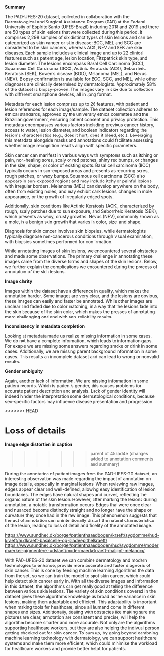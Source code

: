 **Summary**

The PAD-UFES-20 dataset, collected in collaboration with the Dermatological and Surgical Assistance Program (PAD) at the Federal University of Espírito Santo (UFES-Brazil) in during 2018 and 2019 and there are 50 types of skin lesions that were collected during this period. It comprises 2,298 samples of six distinct types of skin lesions and can be categorized as skin cancer or skin disease: BCC, MEL and SCC are considered to be skin cancers, whereas ACK, NEV and SEK are skin diseases. Each sample includes a clinical image and up to 22 clinical features such as patient age, lesion location, Fitzpatrick skin type, and lesion diameter. The lesions encompass Basal Cell Carcinoma (BCC), Squamous Cell Carcinoma (SCC), Actinic Keratosis (ACK), Seborrheic Keratosis (SEK), Bowen’s disease (BOD), Melanoma (MEL), and Nevus (NEV). Biopsy confirmation is available for BCC, SCC, and MEL, while other diagnoses are clinically determined by dermatologists. Approximately 58% of the dataset is biopsy-proven. The images vary in size due to collection with different smartphone devices, all in .png format. 

Metadata for each lesion comprises up to 26 features, with patient and lesion references for each image/sample. The dataset collection adheres to ethical standards, approved by the university ethics committee and the Brazilian government, ensuring patient consent and privacy protection. This metadata encompasses various factors including previous cancer history, access to water, lesion diameter, and boolean indicators regarding the lesion's characteristics (e.g., does it hurt, does it bleed, etc.). Leveraging this metadata alongside masks and annotations could facilitate assessing whether image recognition results align with specific parameters.

Skin cancer can manifest in various ways with symptoms such as itching or pain, non-healing sores, scaly or red patches, shiny red bumps, or changes in the size, shape, or color of existing spots. Basal cell carcinoma (BCC) typically occurs in sun-exposed areas and presents as recurring sores, rough patches, or waxy bumps. Squamous cell carcinoma (SCC) also appears in sun-exposed regions and may include itchy or painful lesions with irregular borders. Melanoma (MEL) can develop anywhere on the body, often from existing moles, and may exhibit dark lesions, changes in mole appearance, or the growth of irregularly edged spots.

Additionally, skin conditions like Actinic Keratosis (ACK), characterized by rough, scaly patches due to sun exposure, and Seborrheic Keratosis (SEK), which presents as waxy, crusty growths. Nevus (NEV), commonly known as a mole, is a benign skin growth that varies in color, size, and shape.

Diagnosis for skin cancer involves skin biopsies, while dermatologists typically diagnose non-cancerous conditions through visual examination, with biopsies sometimes performed for confirmation.

While annotating images of skin lesions, we encountered several obstacles and made some observations. The primary challenge in annotating these images came from the diverse forms and shapes of the skin lesions. Below, we further explain the complications we encountered during the process of annotaiton of the skin lesions.

**Image clarity** 

Images within the dataset have a difference in quality, which makes the annotation harder. Some images are very clear, and the lesions are obvious, these images can easily and faster be annotated. While other images are unclear and faded due to color matching, in a way that the lesions fade into the skin because of the skin color, which makes the prosses of annotating more challenging and end with non-reliability results.

**Inconsistency in metadata completion**

Looking at metadata made us realize missing information in some cases. We do not have a complete information, which leads to information gaps. For exaple we are missing some answers regarding smoke or drink in some cases. Additionally, we are missing parent background information in some cases. This results an incomplete dataset and can lead to wrong or nonvalid results.

**Gender ambiguity**

Again, another lack of information. We are missing information in some patient records. Which is patient’s gender, this causes problems for accurate patient description and analysis. Lack of gender identity will indeed hinder the interpretation some dermatological conditions, because sex-specific factors may influence disease presentation and progression. 





<<<<<<< HEAD

**Loss of details** 
=======
**Image edge distortion in caption** 
>>>>>>> parent of 455ad4e (changes added to annotation comments and summary)

During the annotation of patient images from the PAD-UFES-20 dataset, an interesting observation was made regarding the impact of annotation on image details, especially in marginal lesions. When reviewing raw images, edges appear clear and well-defined, allowing easy identification of lesion boundaries. The edges have natural shapes and curves, reflecting the organic nature of the skin lesion. 
However, after marking the lesions during annotation, a notable transformation occurs. Edges that were once clear and nuanced become distinctly straight and no longer have the shape or curvature they once had in the raw image. This phenomenon suggests that the act of annotation can unintentionally distort the natural characteristics of the lesion, leading to loss of detail and fidelity of the annotated image.

https://www.sundhed.dk/borger/patienthaandbogen/kraeft/sygdomme/hud-kraeft/hudkraeft-basalcelle-og-pladeepithelkraeft/
https://www.sundhed.dk/borger/patienthaandbogen/hud/sygdomme/modermaerker-pigmenteret-udslaet/modermaerkekraeft-malignt-melanom/


With PAD-UFES-20 dataset we can combine dermatology and modern technologies to enhance, provide more accurate and faster diagnosis of skin cancer. This is done by feeding machine learning algorithms the data from the set, so we can train the model to spot skin cancer, which could help detect skin cancer early in. With all the diverse images and information in this dataset, the algorithms can get really good at telling the difference between various skin lesions. The variety of skin conditions covered in the dataset gives these algorithms knowledge as broad as the variance in skin lesions, making them adaptable and efficient. This adaptability is important when making tools for healthcare, since all humand come in different shapes and sizes. Additionally, dealing with obstacles like making sure the pictures are clear, annotation are consistent and precise, will help the algortihm become smarter and more accurate. Not only are the algorithms supporting healthcare workers, but they are also helping the indivual person getting checked out for skin cancer. To sum up, by going beyond combning machine learning technology with dermatology, we can support healthcare systems and make them more efficient, which could minimise the workload for healthcare workers and provide better helpt for patients. 









